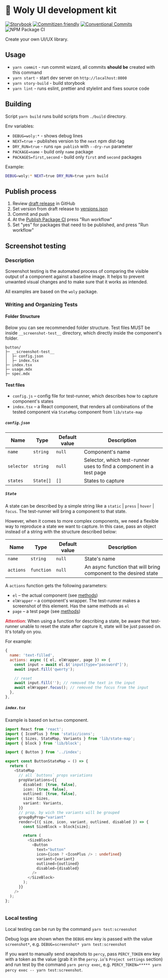# 🐣 Woly UI development kit

[![Storybook](https://cdn.jsdelivr.net/gh/storybookjs/brand@master/badge/badge-storybook.svg)](https://woly-ui.github.io/woly/) [![Commitizen friendly](https://img.shields.io/badge/commitizen-friendly-brightgreen.svg)](http://commitizen.github.io/cz-cli/) [![Conventional Commits](https://img.shields.io/badge/Conventional%20Commits-1.0.0-yellow.svg)](https://conventionalcommits.org) ![NPM Package CI](https://github.com/woly-ui/woly/workflows/NPM%20Package%20CI/badge.svg)

Create your own UI/UX library.

## Usage

- `yarn commit` - run commit wizard, all commits **should be** created with this command
- `yarn start` - start dev server on `http://localhost:8000`
- `yarn story-build` - build storybook
- `yarn lint` - runs eslint, prettier and stylelint and fixes source code

## Building

Script `yarn build` runs build scripts from `./build` directory.

Env variables:

- `DEBUG=woly:*` - shows debug lines
- `NEXT=true` - publishes version to the `next` npm dist-tag
- `DRY_RUN=true` - runs `npm publish` with `--dry-run` parameter
- `PACKAGE=name` - build only `name` package
- `PACKAGES=first,second` - build only `first` and `second` packages

Example:

```sh
DEBUG=woly:* NEXT=true DRY_RUN=true yarn build
```

## Publish process

1. Review [draft release](https://github.com/woly-ui/woly/releases) in GitHub
1. Set version from draft release to [versions.json](./versions.json)
1. Commit and push
1. At the [Publish Package CI](https://github.com/woly-ui/woly/actions/workflows/npm.yml) press "Run workflow"
1. Set "yes" for packages that need to be published, and press "Run workflow"

## Screenshot testing

### Description

Screenshot testing is the automated process of comparing the visible output of a component against a baseline image. It helps to prevent unwanted visual changes and to make sure that it works as intended.

All examples are based on the `woly` package.

### Writing and Organizing Tests

#### Folder Structure

Below you can see recommended folder structure. Test files MUST be inside `__screenshot-test__` directory, which directly inside the component's folder.

```
button/
├─ __screenshot-test__
│  ├─ config.json
│  ├─ index.tsx
├─ index.tsx
├─ usage.mdx
├─ spec.mdx

```

#### Test files

- `config.js` – config file for test-runner, which describes how to capture component's states
- `index.tsx` – a React component, that renders all combinations of the tested component via `StateMap` component from `lib/state-map`

##### **`config.json`**

| Name       | Type      | Default value | Description                                                         |
| ---------- | --------- | ------------- | ------------------------------------------------------------------- |
| `name`     | `string`  | `null`        | Component's name                                                    |
| `selector` | `string`  | `null`        | Selector, which test-runner uses to find a component in a test page |
| `states`   | `State[]` | `[]`          | States to capture                                                   |

##### **`State`**

A state can be described by a simple string like a `static` | `press` | `hover` | `focus`. The test-runner will bring a component to that state.

However, when it comes to more complex components, we need a flexible way to reproduce a state we want to capture.
In this case, pass an object instead of a string with the structure described below:

| Name      | Type       | Default value | Description                                                      |
| --------- | ---------- | ------------- | ---------------------------------------------------------------- |
| `name`    | `string`   | `null`        | State's name                                                     |
| `actions` | `function` | `null`        | An async function that will bring component to the desired state |

A `actions` function gets the following parameters:

- `el` – the actual component (see [methods](https://playwright.dev/docs/api/class-elementhandle))
- `elWrapper` – a component's wrapper. The test-runner makes a screenshot of this element. Has the same methods as `el`
- `page` – a test page (see [methods](https://playwright.dev/docs/api/class-page/))

<span style="color:#dc3545">**Attention**</span>: When using a function for describing a state, be aware that test-runner unable to reset the state after capture it, state will be just passed on. It's totally on you.

For example:

```js
{
  name: 'text-filled',
  actions: async ({ el, elWrapper, page }) => {
    const input = await el.$('input[type="password"]');
    await input.fill('qwerty');

    // reset
    await input.fill(''); // removed the text in the input
    await elWrapper.focus(); // removed the focus from the input
  },
},
```

##### **`index.tsx`**

Example is based on `button` component.

```ts
import React from 'react';
import { IconPlus } from 'static/icons';
import { Sizes, StateMap, Variants } from 'lib/state-map';
import { block } from 'lib/block';

import { Button } from '../index';

export const ButtonStateMap = () => {
  return (
    <StateMap
      // all `buttons` props variations
      propVariations={{
        disabled: [true, false],
        icon: [true, false],
        outlined: [true, false],
        size: Sizes,
        variant: Variants,
      }}
      // prop, by wich the variants will be grouped
      groupByProp="variant"
      render={({ size, icon, variant, outlined, disabled }) => {
        const SizeBlock = block[size];

        return (
          <SizeBlock>
            <Button
              text="button"
              icon={icon ? <IconPlus /> : undefined}
              variant={variant}
              outlined={outlined}
              disabled={disabled}
            />
          </SizeBlock>
        );
      }}
    />
  );
};



```

### Local testing

Local testing can be run by the command `yarn test:screenshot`

Debug logs are shown when the `DEBUG` env key is passed with the value `screenshot*`, e.g. `DEBUG=screenshot* yarn test:screenshot`

If you want to manually send snapshots to `percy`, pass `PERCY_TOKEN` env key with a token as the value (grab it in the `persy.io`'s `Project settings` section) and run test by the command `yarn percy exec`, e.g. `PERCY_TOKEN=***** yarn percy exec -- yarn test:screenshot`.
